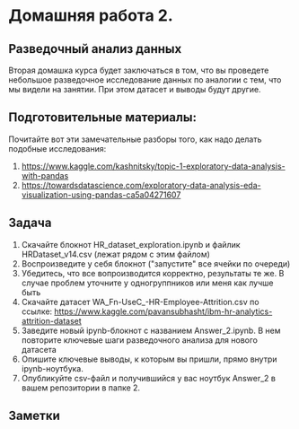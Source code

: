 # Домашняя работа 2. 
## Разведочный анализ данных

Вторая домашка курса будет заключаться в том, что вы проведете небольшое разведочное исследование данных по аналогии с тем, что мы видели на занятии. При этом датасет и выводы будут другие. 


## Подготовительные материалы: 

Почитайте вот эти замечательные разборы того, как надо делать подобные исследования: 

1. https://www.kaggle.com/kashnitsky/topic-1-exploratory-data-analysis-with-pandas
2. https://towardsdatascience.com/exploratory-data-analysis-eda-visualization-using-pandas-ca5a04271607


## Задача

1. Скачайте блокнот HR_dataset_exploration.ipynb и файлик HRDataset_v14.csv (лежат рядом с этим файлом)
2. Воспроизведите у себя блокнот ("запустите" все ячейки по очереди)
3. Убедитесь, что все вопроизводится корректно, результаты те же. В случае проблем уточните у одногруппников или меня как лучше быть
4. Скачайте датасет WA_Fn-UseC_-HR-Employee-Attrition.csv по ссылке: https://www.kaggle.com/pavansubhasht/ibm-hr-analytics-attrition-dataset
5. Заведите новый ipynb-блокнот с названием Answer_2.ipynb. В нем повторите ключевые шаги разведочного анализа для нового датасета
6. Опишите ключевые выводы, к которым вы пришли, прямо внутри ipynb-ноутбука. 
7. Опубликуйте csv-файл и получившийся у вас ноутбук Answer_2 в вашем репозитории в папке 2.


## Заметки


